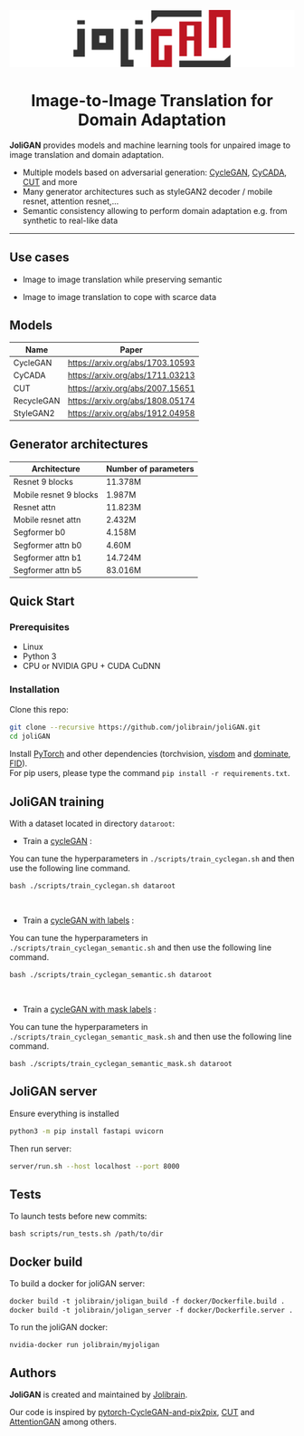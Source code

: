 ![Logo](imgs/joligan.svg)

<h1 align="center">Image-to-Image Translation for Domain Adaptation</h1>

**JoliGAN** provides models and machine learning tools for unpaired image to image translation and domain adaptation.
- Multiple models based on adversarial generation: [CycleGAN](https://arxiv.org/abs/1703.10593), [CyCADA](https://arxiv.org/abs/1711.03213), [CUT](https://arxiv.org/abs/2007.15651) and more
- Many generator architectures such as styleGAN2 decoder / mobile resnet, attention resnet,...
- Semantic consistency allowing to perform domain adaptation e.g. from synthetic to real-like data

---

## Use cases

- Image to image translation while preserving semantic

<!-- _glasses 2 no glasses, explicative schemas, results_ -->

- Image to image translation to cope with scarce data

<!-- _eye gaze or another dataset, schemas, results_ -->

## Models

| Name | Paper |
| -- | -- |
| CycleGAN | https://arxiv.org/abs/1703.10593 | 
| CyCADA | https://arxiv.org/abs/1711.03213 |
| CUT | https://arxiv.org/abs/2007.15651 |
| RecycleGAN | https://arxiv.org/abs/1808.05174 |
| StyleGAN2 | https://arxiv.org/abs/1912.04958 |

## Generator architectures

| Architecture  | Number of parameters |
| -- | -- |
|Resnet 9 blocks|11.378M|
|Mobile resnet 9 blocks|1.987M|
|Resnet attn|11.823M|
|Mobile resnet attn|2.432M|
|Segformer b0|4.158M|
|Segformer attn b0|4.60M|
|Segformer attn b1|14.724M|
|Segformer attn b5|83.016M|

## Quick Start

### Prerequisites

- Linux
- Python 3
- CPU or NVIDIA GPU + CUDA CuDNN

### Installation

Clone this repo:
```bash
git clone --recursive https://github.com/jolibrain/joliGAN.git
cd joliGAN
```

Install [PyTorch](http://pytorch.org) and other dependencies (torchvision, [visdom](https://github.com/facebookresearch/visdom) and [dominate](https://github.com/Knio/dominate), [FID](https://github.com/jolibrain/pytorch-fid)).  
For pip users, please type the command `pip install -r requirements.txt`.

## JoliGAN training

With a dataset located in directory `dataroot`:

- Train a [cycleGAN](docs/cyclegan.md) :
 
You can tune the hyperparameters in `./scripts/train_cyclegan.sh` and then use the following line command.
```
bash ./scripts/train_cyclegan.sh dataroot
```
<br>

- Train a [cycleGAN with labels](docs/cyclegan_semantic.md) :
 
You can tune the hyperparameters in `./scripts/train_cyclegan_semantic.sh` and then use the following line command.
```
bash ./scripts/train_cyclegan_semantic.sh dataroot
```
<br>

- Train a [cycleGAN with mask labels](docs/cyclegan_semantic_mask.md) :
 
You can tune the hyperparameters in `./scripts/train_cyclegan_semantic_mask.sh` and then use the following line command.
```
bash ./scripts/train_cyclegan_semantic_mask.sh dataroot
```

## JoliGAN server

Ensure everything is installed
```bash
python3 -m pip install fastapi uvicorn
```

Then run server:
```bash
server/run.sh --host localhost --port 8000
```

## Tests
To launch tests before new commits:
```
bash scripts/run_tests.sh /path/to/dir
```

## Docker build
To build a docker for joliGAN server:
```
docker build -t jolibrain/joligan_build -f docker/Dockerfile.build .
docker build -t jolibrain/joligan_server -f docker/Dockerfile.server .
```
To run the joliGAN docker:
```
nvidia-docker run jolibrain/myjoligan
```

## Authors

**JoliGAN** is created and maintained by [Jolibrain](https://www.jolibrain.com/).

Our code is inspired by [pytorch-CycleGAN-and-pix2pix](https://github.com/junyanz/pytorch-CycleGAN-and-pix2pix), [CUT](https://github.com/taesungp/contrastive-unpaired-translation) and [AttentionGAN](https://github.com/Ha0Tang/AttentionGAN) among others.

